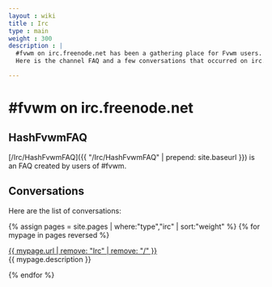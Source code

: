 ```yaml
---
layout : wiki
title : Irc
type : main
weight : 300
description : |
  #fvwm on irc.freenode.net has been a gathering place for Fvwm users.
  Here is the channel FAQ and a few conversations that occurred on irc.

---
```


# \#fvwm on irc.freenode.net

## HashFvwmFAQ

[/Irc/HashFvwmFAQ]({{ "/Irc/HashFvwmFAQ" | prepend: site.baseurl }})
is an FAQ created by users of #fvwm.

## Conversations

Here are the list of conversations:

{% assign pages = site.pages | where:"type","irc" | sort:"weight" %}
{% for mypage in pages reversed %}
  <p class="title-indent">
  <a href="{{ mypage.url | prepend: site.baseurl }}">
  {{ mypage.url | remove: "Irc" | remove: "/" }}</a><br>
  {{ mypage.description }}
  </p>
{% endfor %}
